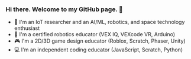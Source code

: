 ### Hi there. Welcome to my GitHub page. 👋

<!--
**ajgquional/ajgquional** is a ✨ _special_ ✨ repository because its `README.md` (this file) appears on your GitHub profile.

Here are some ideas to get you started:

- 🔭 I’m currently working on ...
- 🌱 I’m currently learning ...
- 👯 I’m looking to collaborate on ...
- 🤔 I’m looking for help with ...
- 💬 Ask me about ...
- 📫 How to reach me: ...
- 😄 Pronouns: ...
- ⚡ Fun fact: ...
- Emoji cheat sheet link: https://github.com/ikatyang/emoji-cheat-sheet/blob/master/README.md
-->

- 🚀 I'm an IoT researcher and an AI/ML, robotics, and space technology enthusiast
- 🤖 I'm a certified robotics educator (VEX IQ, VEXcode VR, Arduino)
- 🎮 I'm a 2D/3D game design educator (Roblox, Scratch, Phaser, Unity)
- 💻 I'm an independent coding educator (JavaScript, Scratch, Python)
